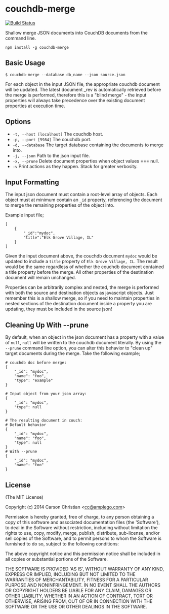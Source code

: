 # couchdb-merge

[![Build Status](https://travis-ci.org/cscade/couchdb-merge.svg)](https://travis-ci.org/cscade/couchdb-merge)

Shallow merge JSON documents into CouchDB documents from the command line.

	npm install -g couchdb-merge

## Basic Usage

	$ couchdb-merge --database db_name --json source.json

For each object in the input JSON file, the appropriate couchdb document will be updated. The latest document _rev is automatically retrieved before the merge is performed, therefore this is a "blind merge" - the input properties will always take precedence over the existing document properties at execution time.

## Options

* `-t, --host [localhost]` The couchdb host.
* `-p, --port [5984]` The couchdb port.
* `-d, --database` The target database containing the documents to merge into.
* `-j, --json` Path to the json input file.
* `-x, --prune` Delete document properties when object values === null.
* `-v` Print actions as they happen. Stack for greater verbosity.

## Input Formatting

The input json document must contain a root-level array of objects. Each object must at minimum contain an `_id` property, referencing the document to merge the remaining properties of the object into.

Example input file;

	[
		{
			"_id":"mydoc",
			"title":"Elk Grove Village, IL"
		}
	]

Given the input document above, the couchdb document `mydoc` would be updated to include a `title` property of `Elk Grove Village, IL`. The result would be the same regardless of whether the couchdb document contained a title property before the merge. All other properties of the destination document will remain unchanged.

Properties can be arbitrarily complex and nested, the merge is performed with both the source and destination objects as javascript objects. Just remember this is a shallow merge, so if you need to maintain properties in nested sections of the destination document inside a property you are updating, they must be included in the source json!

## Cleaning Up With --prune

By default, when an object in the json document has a property with a value of `null`, `null` will be written to the couchdb document literally. By using the `--prune` command line option, you can alter this behavior to "clean up" target documents during the merge. Take the following example;

	# couchdb doc before merge:
	{
		"_id": "mydoc",
		"name": "foo",
		"type": "example"
	}

	# Input object from your json array:
	{
		"_id": "mydoc",
		"type": null
	}

	# The resulting document in couch:
	# Default behavior
	{
		"_id": "mydoc",
		"name": "foo",
		"type": null
	}
	# With --prune
	{
		"_id": "mydoc",
		"name": "foo"
	}

## License 

(The MIT License)

Copyright (c) 2014 Carson Christian &lt;cc@amplego.com&gt;

Permission is hereby granted, free of charge, to any person obtaining
a copy of this software and associated documentation files (the
'Software'), to deal in the Software without restriction, including
without limitation the rights to use, copy, modify, merge, publish,
distribute, sub-license, and/or sell copies of the Software, and to
permit persons to whom the Software is furnished to do so, subject to
the following conditions:

The above copyright notice and this permission notice shall be
included in all copies or substantial portions of the Software.

THE SOFTWARE IS PROVIDED 'AS IS', WITHOUT WARRANTY OF ANY KIND,
EXPRESS OR IMPLIED, INCLUDING BUT NOT LIMITED TO THE WARRANTIES OF
MERCHANTABILITY, FITNESS FOR A PARTICULAR PURPOSE AND NONINFRINGEMENT.
IN NO EVENT SHALL THE AUTHORS OR COPYRIGHT HOLDERS BE LIABLE FOR ANY
CLAIM, DAMAGES OR OTHER LIABILITY, WHETHER IN AN ACTION OF CONTRACT,
TORT OR OTHERWISE, ARISING FROM, OUT OF OR IN CONNECTION WITH THE
SOFTWARE OR THE USE OR OTHER DEALINGS IN THE SOFTWARE.